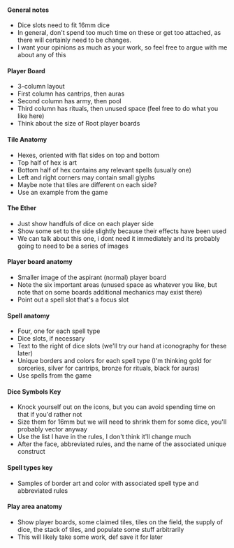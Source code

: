 #### General notes
* Dice slots need to fit 16mm dice
* In general, don't spend too much time on these or get too attached, as there will certainly need to be changes.
* I want your opinions as much as your work, so feel free to argue with me about any of this

#### Player Board
* 3-column layout
* First column has cantrips, then auras
* Second column has army, then pool
* Third column has rituals, then unused space (feel free to do what you like here)
* Think about the size of Root player boards

#### Tile Anatomy
* Hexes, oriented with flat sides on top and bottom
* Top half of hex is art
* Bottom half of hex contains any relevant spells (usually one)
* Left and right corners may contain small glyphs
* Maybe note that tiles are different on each side?
* Use an example from the game

#### The Ether
* Just show handfuls of dice on each player side
* Show some set to the side slightly because their effects have been used
* We can talk about this one, i dont need it immediately and its probably going to need to be a series of images

#### Player board anatomy
* Smaller image of the aspirant (normal) player board
* Note the six important areas (unused space as whatever you like, but note that on some boards additional mechanics may exist there)
* Point out a spell slot that's a focus slot

#### Spell anatomy
* Four, one for each spell type
* Dice slots, if necessary
* Text to the right of dice slots (we'll try our hand at iconography for these later)
* Unique borders and colors for each spell type (I'm thinking gold for sorceries, silver for cantrips, bronze for rituals, black for auras)
* Use spells from the game

#### Dice Symbols Key
* Knock yourself out on the icons, but you can avoid spending time on that if you'd rather not
* Size them for 16mm but we will need to shrink them for some dice, you'll probably vector anyway
* Use the list I have in the rules, I don't think it'll change much
* After the face, abbreviated rules, and the name of the associated unique construct

#### Spell types key
* Samples of border art and color with associated spell type and abbreviated rules

#### Play area anatomy
* Show player boards, some claimed tiles, tiles on the field, the supply of dice, the stack of tiles, and populate some stuff arbitrarily
* This will likely take some work, def save it for later